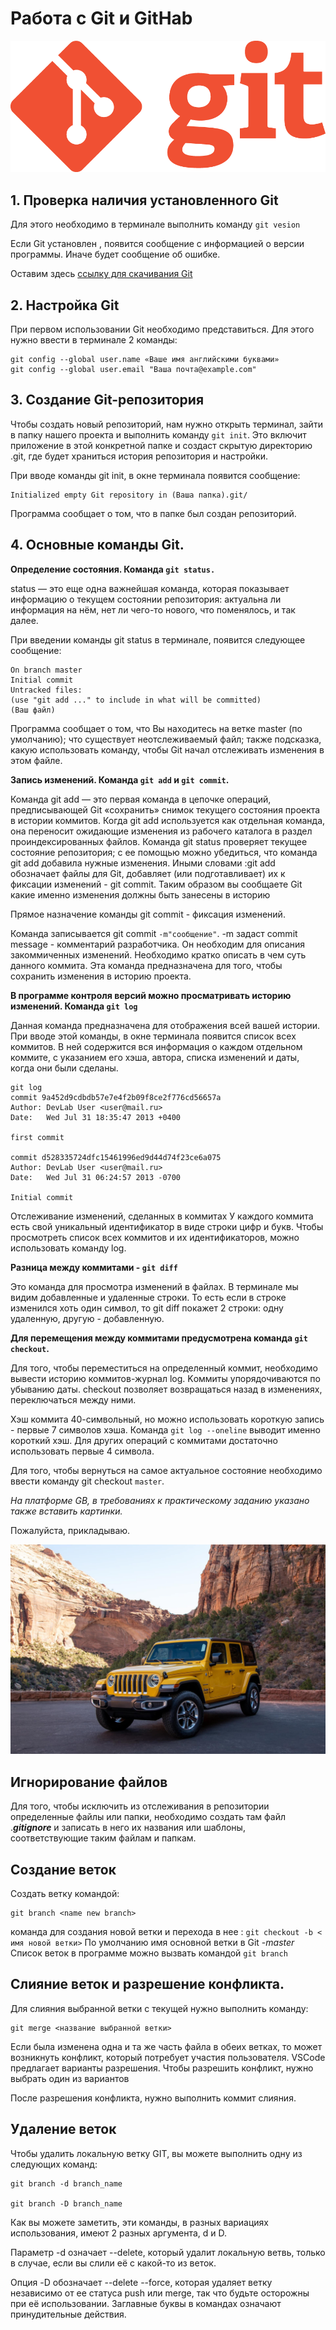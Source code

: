 # Работа с Git и GitHab
![Logo](Git-Logo-1788C.png)

## 1. Проверка наличия установленного Git
Для этого необходимо в терминале выполнить команду  `git vesion`

Ecли Git установлен , появится сообщение с информацией о версии программы. Иначе будет сообщение об ошибке.

Оставим здесь [ссылку для скачивания Git](https://git-scm.com/downloads)
 

 ## 2. Настройка Git

 При первом использовании Git необходимо представиться.
Для этого нужно ввести в терминале 2 команды:
```
git config --global user.name «Ваше имя английскими буквами»
git config --global user.email "Ваша почта@example.com"
```
 
 ## 3. Создание Git-репозитория

 Чтобы создать новый репозиторий, нам нужно открыть терминал, зайти в папку нашего проекта и выполнить команду `git init`. Это включит приложение в этой конкретной папке и создаст скрытую директорию .git, где будет храниться история репозитория и настройки.

При вводе команды git init, в окне терминала появится сообщение: 
```
Initialized empty Git repository in (Ваша папка).git/ 
```

Программа сообщает о том, что в папке был создан репозиторий.

## 4. Основные команды Git.

 **Определение состояния. Команда `git status.`**

 status — это еще одна важнейшая команда, которая показывает информацию о текущем состоянии репозитория: актуальна ли информация на нём, нет ли чего-то нового, что поменялось, и так далее.

   При введении команды git status в терминале, появится следующее сообщение:

    On branch master
    Initial commit
    Untracked files:
    (use "git add ..." to include in what will be committed)
    (Ваш файл)

Программа сообщает о том, что Вы находитесь на ветке master (по умолчанию); что существует неотслеживаемый файл; также подсказка, какую использовать команду, чтобы Git начал отслеживать изменения в этом файле.

**Запись изменений. Команда `git add` и `git commit`.**

Команда git add — это первая команда в цепочке операций, предписывающей Git «сохранить» снимок текущего состояния проекта в истории коммитов. Когда git add используется как отдельная команда, она переносит ожидающие изменения из рабочего каталога в раздел проиндексированных файлов. Команда git status проверяет текущее состояние репозитория; с ее помощью можно убедиться, что команда git add добавила нужные изменения. Иными словами :git add обозначает  файлы для Git, добавляет (или подготавливает) их к фиксации изменений - git commit. Таким образом вы сообщаете Git какие именно изменения должны быть занесены в историю

Прямое назначение команды git commit - фиксация изменений. 

Команда записывается git commit `-m"сообщение"`. -m  задаст commit message - комментарий разработчика. Он необходим для описания закоммиченных изменений. Необходимо кратко описать в чем суть данного коммита. Эта команда предназначена для того, чтобы сохранить изменения в историю проекта.


**В программе контроля версий можно просматривать историю изменений. Команда `git log`**

Данная команда предназначена для отображения всей вашей истории.
При вводе этой команды, в окне терминала появится список всех коммитов. В ней содержится вся информация о каждом отдельном коммите, с указанием его хэша, автора, списка изменений и даты, когда они были сделаны. 

    git log
    commit 9a452d9cdbdb57e7e4f2b09f8ce2f776cd56657a
    Author: DevLab User <user@mail.ru>
    Date:   Wed Jul 31 18:35:47 2013 +0400
 
    first commit
 
    commit d528335724dfc15461996ed9d44d74f23ce6a075
    Author: DevLab User <user@mail.ru>
    Date:   Wed Jul 31 06:24:57 2013 -0700
 
    Initial commit

Отслеживание изменений, сделанных в коммитах
У каждого коммита есть свой уникальный идентификатор в виде строки цифр и букв. Чтобы просмотреть список всех коммитов и их идентификаторов, можно использовать команду log.

**Разница между коммитами - `git diff`**

Это команда для просмотра изменений в файлах. В терминале мы видим добавленные и удаленные строки. То есть если в строке изменился хоть один символ, то git diff покажет 2 строки: одну удаленную, другую - добавленную.

**Для перемещения между коммитами предусмотрена команда `git checkout`.**

Для того, чтобы переместиться на определенный коммит, необходимо вывести историю коммитов-журнал log. Kоммиты упорядочиваются по убыванию даты. сheckout позволяет возвращаться назад в изменениях, переключаться между ними.


Хэш коммита 40-символьный, но можно использовать короткую запись - первые 7 символов хэша. Команда `git log --oneline` выводит именно короткий хэш. Для других операций с коммитами достаточно использовать первые 4 символа.

Для того, чтобы вернуться на самое актуальное состояние необходимо ввести команду git checkout `master`.

_На платформе GB, в требованиях к практическому заданию указано также вставить картинки._

 Пожалуйста, прикладываю.
   
![машинка](Jeep.jpg)

## Игнорирование файлов

Для того, чтобы исключить из отслеживания в репозитории определенные файлы или папки, необходимо создать там файл .***gitignore*** и записать в него их названия или шаблоны, соответствующие таким файлам и папкам.

## Создание веток

Создать ветку командой:
```
git branch <name new branch>
```

команда для создания новой ветки и перехода в нее : `git checkout -b < имя новой ветки>`
По умолчанию имя основной ветки в Git -*master*
Список веток в программе можно вызвать командой `git branch`


## Слияние веток и разрешение конфликта.

Для слияния выбранной ветки с текущей нужно выполнить команду:
```
git merge <название выбранной ветки>
```

Если была изменена одна и та же часть файла в обеих ветках, то может возникнуть конфликт, который потребует участия пользователя. VSCode предлагает варианты разрешения. Чтобы разрешить конфликт, нужно выбрать один из вариантов

После разрешения конфликта, нужно выполнить коммит слияния.

## Удаление веток

Чтобы удалить локальную ветку GIT, вы можете выполнить одну из следующих команд:

```
git branch -d branch_name

git branch -D branch_name
```

Как вы можете заметить, эти команды, в разных вариациях использования, имеют 2 разных аргумента, d и D.

Параметр -d означает --delete, который удалит локальную ветвь, только в случае, если вы слили её с какой-то из веток.

Опция -D обозначает --delete --force, которая удаляет ветку независимо от ее статуса push или merge, так что будьте осторожны при её использовании. Заглавные буквы в командах означают принудительные действия.


